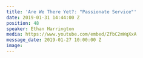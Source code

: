 ```yaml
---
title: 'Are We There Yet?: "Passionate Service"'
date: 2019-01-31 14:44:00 Z
position: 48
speaker: Ethan Harrington
media: https://www.youtube.com/embed/ZfbC2mWqXxA
message_date: 2019-01-27 10:00:00 Z
image: 
---
```


